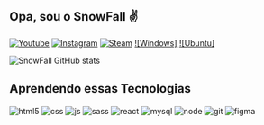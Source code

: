 ## Opa, sou o SnowFall ✌️

[![Youtube](https://img.shields.io/badge/YouTube-FF0000?style=for-the-badge&logo=youtube&logoColor=white)](https://www.youtube.com/channel/UCKVjs56_lIQQUS4U8kBaycA)
[![Instagram](https://img.shields.io/badge/Instagram-E4405F?style=for-the-badge&logo=instagram&logoColor=white)](https://www.instagram.com/1snowfall1/)
[![Steam](https://img.shields.io/badge/Steam-000000?style=for-the-badge&logo=steam&logoColor=white)](https://steamcommunity.com/id/SnowFall04/)
[![Windows]](https://img.shields.io/badge/Windows-000?style=for-the-badge&logo=windows&logoColor=2CA5E0)
[![Ubuntu]](https://img.shields.io/badge/Ubuntu-35495E?style=for-the-badge&logo=ubuntu&logoColor=2CA5E0)

![SnowFall GitHub stats](https://github-readme-stats.vercel.app/api?username=1SnowFall1&show_icons=true&theme=dark&count_private=true)

## Aprendendo essas Tecnologias

<div style="display: inline_block">
  <img align="center" alt="html5" src="https://img.shields.io/badge/HTML5-E34F26?style=for-the-badge&logo=html5&logoColor=white" />
  <img align="center" alt="css" src="https://img.shields.io/badge/CSS3-1572B6?style=for-the-badge&logo=css3&logoColor=white" />
  <img align="center" alt="js" src="https://img.shields.io/badge/JavaScript-323330?style=for-the-badge&logo=javascript&logoColor=F7DF1E" />
  <img align="center" alt="sass" src="https://img.shields.io/badge/Sass-000?style=for-the-badge&logo=sass" />
  <img align="center" alt="react" src="https://img.shields.io/badge/React-20232A?style=for-the-badge&logo=react&logoColor=61DAFB" />
  <img align="center" alt="mysql" src="https://img.shields.io/badge/MySQL-00000F?style=for-the-badge&logo=mysql&logoColor=white" />
  <img align="center" alt="node" src="https://img.shields.io/badge/node.js-6DA55F?style=for-the-badge&logo=node.js&logoColor=white" />
  <img align="center" alt="git" src="https://img.shields.io/badge/GIT-E44C30?style=for-the-badge&logo=git&logoColor=white" />
  <img align="center" alt="figma" src="https://img.shields.io/badge/Figma-696969?style=for-the-badge&logo=figma&logoColor=figma" />
</div><br/>
